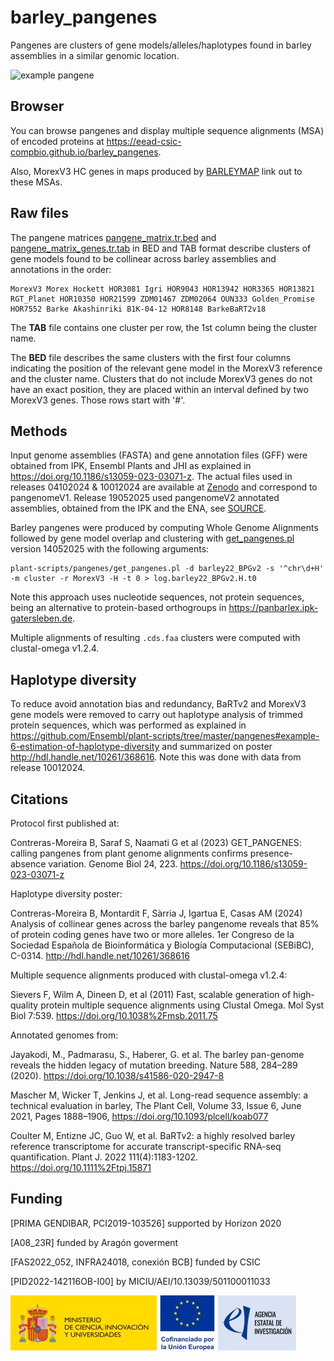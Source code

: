 # barley_pangenes

Pangenes are clusters of gene models/alleles/haplotypes found in barley assemblies in a similar genomic location.

![example pangene](https://media.springernature.com/lw685/springer-static/image/art%3A10.1186%2Fs13059-023-03071-z/MediaObjects/13059_2023_3071_Fig4_HTML.png)

## Browser

You can browse pangenes and display multiple sequence alignments (MSA) of encoded proteins at 
<https://eead-csic-compbio.github.io/barley_pangenes>.

Also, MorexV3 HC genes in maps produced by [BARLEYMAP](https://barleymap.eead.csic.es) link out to these MSAs.

## Raw files

The pangene matrices [pangene_matrix.tr.bed](./pangene_matrix.tr.bed) and 
[pangene_matrix_genes.tr.tab](./pangene_matrix_genes.tr.tab) 
in BED and TAB format describe clusters of gene models found to be collinear across barley assemblies and annotations in the order: 

    MorexV3 Morex Hockett HOR3081 Igri HOR9043 HOR13942 HOR3365 HOR13821 RGT_Planet HOR10350 HOR21599 ZDM01467 ZDM02064 OUN333 Golden_Promise HOR7552 Barke Akashinriki B1K-04-12 HOR8148 BarkeBaRT2v18

The **TAB** file contains one cluster per row, the 1st column being the cluster name.

The **BED** file describes the same clusters with the first four columns indicating the
position of the relevant gene model in the MorexV3 reference and the cluster name.
Clusters that do not include MorexV3 genes do not have an exact position, they are placed
within an interval defined by two MorexV3 genes. Those rows start with '#'.

## Methods

Input genome assemblies (FASTA) and gene annotation files (GFF) were obtained from IPK,
Ensembl Plants and JHI as explained in <https://doi.org/10.1186/s13059-023-03071-z>. 
The actual files used in releases 04102024 & 10012024 are available at
[Zenodo](https://zenodo.org/records/7961646) and correspond to pangenomeV1.
Release 19052025 used pangenomeV2 annotated assemblies, obtained from the IPK and the ENA,
see [SOURCE](/SOURCE.txt).

Barley pangenes were produced by computing Whole Genome Alignments followed by gene model overlap and clustering with 
[get_pangenes.pl](https://github.com/Ensembl/plant-scripts/tree/master/pangenes) 
version 14052025 with the following arguments:

    plant-scripts/pangenes/get_pangenes.pl -d barley22_BPGv2 -s '^chr\d+H' -m cluster -r MorexV3 -H -t 0 > log.barley22_BPGv2.H.t0

Note this approach uses nucleotide sequences, not protein sequences, being an alternative to protein-based orthogroups in <https://panbarlex.ipk-gatersleben.de>.

Multiple alignments of resulting `.cds.faa` clusters were computed with clustal-omega v1.2.4.

## Haplotype diversity

To reduce avoid annotation bias and redundancy, BaRTv2 and MorexV3 gene models were removed to
carry out haplotype analysis of trimmed protein sequences, which was performed as explained in 
<https://github.com/Ensembl/plant-scripts/tree/master/pangenes#example-6-estimation-of-haplotype-diversity>
and summarized on poster <http://hdl.handle.net/10261/368616>. Note this was done with data from release 10012024.


## Citations

Protocol first published at:

Contreras-Moreira B, Saraf S, Naamati G et al (2023) GET_PANGENES: calling pangenes from plant genome alignments confirms presence-absence variation. Genome Biol 24, 223. https://doi.org/10.1186/s13059-023-03071-z

Haplotype diversity poster:

Contreras-Moreira B, Montardit F, Sàrria J, Igartua E, Casas AM (2024) Analysis of collinear genes across the barley pangenome reveals that 85% of protein coding genes have two or more alleles. 1er Congreso de la Sociedad Española de Bioinformática y Biología Computacional (SEBiBC), C-0314. http://hdl.handle.net/10261/368616



Multiple sequence alignments produced with clustal-omega v1.2.4:

Sievers F, Wilm A, Dineen D, et al (2011) Fast, scalable generation of high-quality protein multiple sequence alignments using Clustal Omega. Mol Syst Biol 7:539. https://doi.org/10.1038%2Fmsb.2011.75

Annotated genomes from:

Jayakodi, M., Padmarasu, S., Haberer, G. et al. The barley pan-genome reveals the hidden legacy of mutation breeding. Nature 588, 284–289 (2020). https://doi.org/10.1038/s41586-020-2947-8

Mascher M, Wicker T, Jenkins J, et al. Long-read sequence assembly: a technical evaluation in barley, The Plant Cell, Volume 33, Issue 6, June 2021, Pages 1888–1906, https://doi.org/10.1093/plcell/koab077

Coulter M, Entizne JC, Guo W, et al. BaRTv2: a highly resolved barley reference transcriptome for accurate transcript-specific RNA-seq quantification. Plant J. 2022 111(4):1183-1202. https://doi.org/10.1111%2Ftpj.15871


## Funding 

[PRIMA GENDIBAR, PCI2019-103526] supported by Horizon 2020 

[A08_23R] funded by Aragón goverment 

[FAS2022_052, INFRA24018, conexión BCB] funded by CSIC

[PID2022-142116OB-I00] by MICIU/AEI/10.13039/501100011033

![AEI](./AEI.jpg)

